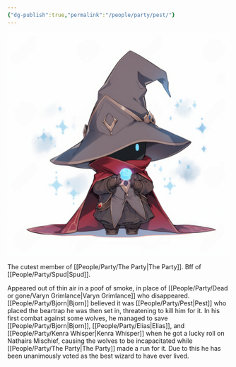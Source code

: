 ```yaml
---
{"dg-publish":true,"permalink":"/people/party/pest/"}
---
```


![Pest.png|500](/img/user/Images/Pest.png)

The cutest member of [[People/Party/The Party\|The Party]].
Bff of [[People/Party/Spud\|Spud]].

Appeared out of thin air in a poof of smoke, in place of [[People/Party/Dead or gone/Varyn Grimlance\|Varyn Grimlance]] who disappeared.
[[People/Party/Bjorn\|Bjorn]] believed it was [[People/Party/Pest\|Pest]] who placed the beartrap he was then set in, threatening to kill him for it.
In his first combat against some wolves, he managed to save [[People/Party/Bjorn\|Bjorn]], [[People/Party/Elias\|Elias]], and [[People/Party/Kenra Whisper\|Kenra Whisper]] when he got a lucky roll on Nathairs Mischief, causing the wolves to be incapacitated while [[People/Party/The Party\|The Party]] made a run for it. Due to this he has been unanimously voted as the best wizard to have ever lived.